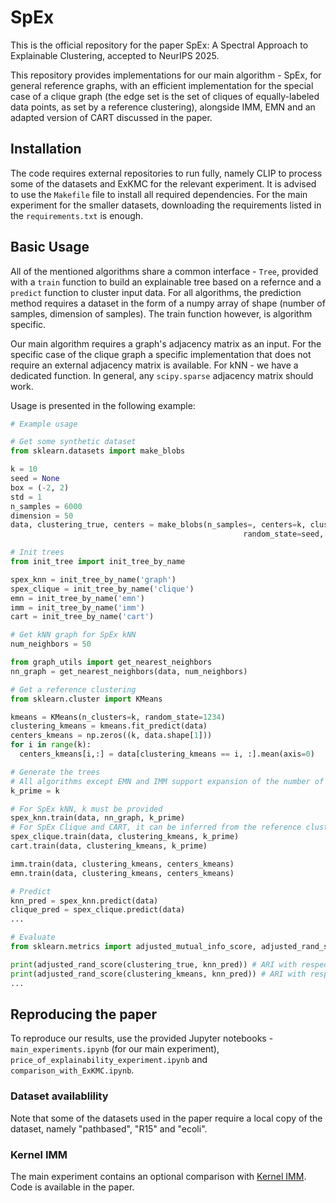 # SpEx

This is the official repository for the paper SpEx: A Spectral Approach to Explainable Clustering, accepted to NeurIPS 2025.

This repository provides implementations for our main algorithm - SpEx, for general reference graphs, with an efficient implementation for the special case of a clique graph (the edge set is the set of cliques of equally-labeled data points, as set by a reference clustering), alongside IMM, EMN and an adapted version of CART discussed in the paper. 

## Installation

The code requires external repositories to run fully, namely CLIP to process some of the datasets and ExKMC for the relevant experiment. It is advised to use the `Makefile` file to install all required dependencies. For the main experiment for the smaller datasets, downloading the requirements listed in the `requirements.txt` is enough.

## Basic Usage

All of the mentioned algorithms share a common interface - `Tree`, provided with a `train` function to build an explainable tree based on a refernce and a `predict` function to cluster input data. For all algorithms, the prediction method requires a dataset in the form of a numpy array of shape (number of samples, dimension of samples). The train function however, is algorithm specific. 

Our main algorithm requires a graph's adjacency matrix as an input. For the specific case of the clique graph a specific implementation that does not require an external adjacency matrix is available. For kNN - we have a dedicated function. In general, any `scipy.sparse` adjacency matrix should work.

Usage is presented in the following example:

```python
# Example usage

# Get some synthetic dataset
from sklearn.datasets import make_blobs

k = 10
seed = None
box = (-2, 2)
std = 1
n_samples = 6000
dimension = 50
data, clustering_true, centers = make_blobs(n_samples=, centers=k, cluster_std=std,
                                                    random_state=seed, n_features=dimension, center_box=box, return_centers=True)

# Init trees
from init_tree import init_tree_by_name

spex_knn = init_tree_by_name('graph')
spex_clique = init_tree_by_name('clique')
emn = init_tree_by_name('emn')
imm = init_tree_by_name('imm')
cart = init_tree_by_name('cart')

# Get kNN graph for SpEx kNN
num_neighbors = 50

from graph_utils import get_nearest_neighbors
nn_graph = get_nearest_neighbors(data, num_neighbors)

# Get a reference clustering
from sklearn.cluster import KMeans

kmeans = KMeans(n_clusters=k, random_state=1234)
clustering_kmeans = kmeans.fit_predict(data)
centers_kmeans = np.zeros((k, data.shape[1]))
for i in range(k):
  centers_kmeans[i,:] = data[clustering_kmeans == i, :].mean(axis=0)

# Generate the trees
# All algorithms except EMN and IMM support expansion of the number of clusters beyond the ground truth (k)
k_prime = k 

# For SpEx kNN, k must be provided
spex_knn.train(data, nn_graph, k_prime) 
# For SpEx Clique and CART, it can be inferred from the reference clustering (default is None).
spex_clique.train(data, clustering_kmeans, k_prime)
cart.train(data, clustering_kmeans, k_prime)

imm.train(data, clustering_kmeans, centers_kmeans)
emn.train(data, clustering_kmeans, centers_kmeans)

# Predict
knn_pred = spex_knn.predict(data)
clique_pred = spex_clique.predict(data)
...

# Evaluate
from sklearn.metrics import adjusted_mutual_info_score, adjusted_rand_score

print(adjusted_rand_score(clustering_true, knn_pred)) # ARI with respect to ground truth
print(adjusted_rand_score(clustering_kmeans, knn_pred)) # ARI with respect to reference clustering
...

```

## Reproducing the paper

To reproduce our results, use the provided Jupyter notebooks - `main_experiments.ipynb` (for our main experiment), `price_of_explainability_experiment.ipynb` and `comparison_with_ExKMC.ipynb`.

### Dataset availablility 

Note that some of the datasets used in the paper require a local copy of the dataset, namely "pathbased", "R15" and "ecoli".

### Kernel IMM

The main experiment contains an optional comparison with [Kernel IMM](https://openreview.net/forum?id=FAGtjl7HOw&noteId=ojbtGqOTg8). Code is available in the paper.
